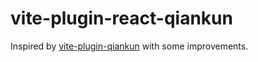 # vite-plugin-react-qiankun

Inspired by [vite-plugin-qiankun](https://github.com/tengmaoqing/vite-plugin-qiankun) with some improvements.
